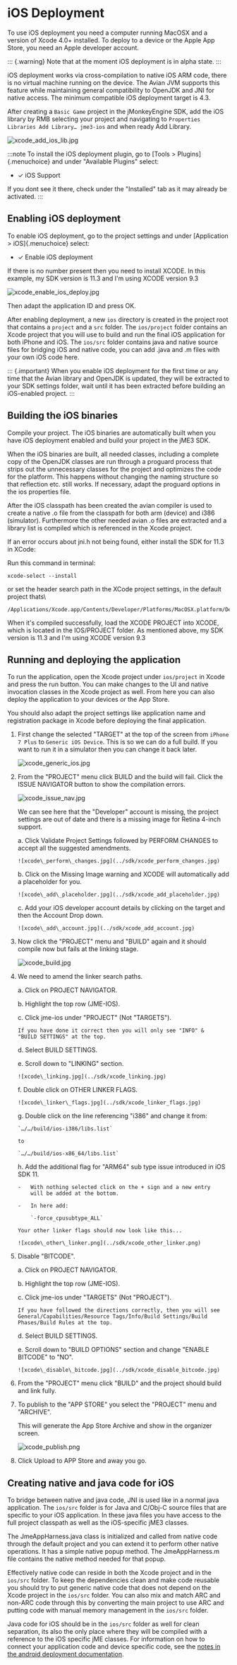 iOS Deployment
==============

To use iOS deployment you need a computer running MacOSX and a version
of Xcode 4.0+ installed. To deploy to a device or the Apple App Store,
you need an Apple developer account.

::: {.warning}
Note that at the moment iOS deployment is in alpha state.
:::

iOS deployment works via cross-compilation to native iOS ARM code, there
is no virtual machine running on the device. The Avian JVM supports this
feature while maintaining general compatibility to OpenJDK and JNI for
native access. The minimum compatible iOS deployment target is 4.3.

After creating a `Basic Game` project in the jMonkeyEngine SDK, add the
iOS library by RMB selecting your project and navigating to
`Properties Libraries Add Library…​ jme3-ios` and when ready Add
Library.

![xcode\_add\_ios\_lib.jpg](../sdk/xcode_add_ios_lib.jpg)

:::note
To install the iOS deployment plugin, go to [Tools \>
Plugins]{.menuchoice} and under "Available Plugins" select:

-   ✓ iOS Support

If you dont see it there, check under the "Installed" tab as it may
already be activated.
:::

Enabling iOS deployment
-----------------------

To enable iOS deployment, go to the project settings and under
[Application \> iOS]{.menuchoice} select:

-   ✓ Enable iOS deployment

If there is no number present then you need to install XCODE. In this
example, my SDK version is 11.3 and I'm using XCODE version 9.3

![xcode\_enable\_ios\_deploy.jpg](../sdk/xcode_enable_ios_deploy.jpg)

Then adapt the application ID and press OK.

After enabling deployment, a new `ios` directory is created in the
project root that contains a `project` and a `src` folder. The
`ios/project` folder contains an Xcode project that you will use to
build and run the final iOS application for both iPhone and iOS. The
`ios/src` folder contains java and native source files for bridging iOS
and native code, you can add .java and .m files with your own iOS code
here.

::: {.important}
When you enable iOS deployment for the first time or any time that the
Avian library and OpenJDK is updated, they will be extracted to your SDK
settings folder, wait until it has been extracted before building an
iOS-enabled project.
:::

Building the iOS binaries
-------------------------

Compile your project. The iOS binaries are automatically built when you
have iOS deployment enabled and build your project in the jME3 SDK.

When the iOS binaries are built, all needed classes, including a
complete copy of the OpenJDK classes are run through a proguard process
that strips out the unnecessary classes for the project and optimizes
the code for the platform. This happens without changing the naming
structure so that reflection etc. still works. If necessary, adapt the
proguard options in the ios properties file.

After the iOS classpath has been created the avian compiler is used to
create a native .o file from the classpath for both arm (device) and
i386 (simulator). Furthermore the other needed avian .o files are
extracted and a library list is compiled which is referenced in the
Xcode project.

If an error occurs about jni.h not being found, either install the SDK
for 11.3 in XCode:

Run this command in terminal:

    xcode-select --install

or set the header search path in the XCode project settings, in the
default project thats\

    /Applications/Xcode.app/Contents/Developer/Platforms/MacOSX.platform/Developer/SDKs/MacOSX11.3.sdk/System/Library/Frameworks/JavaVM.framework/Headers/

When it's compiled successfully, load the XCODE PROJECT into XCODE,
which is located in the IOS/PROJECT folder. As mentioned above, my SDK
version is 11.3 and I'm using XCODE version 9.3

Running and deploying the application
-------------------------------------

To run the application, open the Xcode project under `ios/project` in
Xcode and press the run button. You can make changes to the UI and
native invocation classes in the Xcode project as well. From here you
can also deploy the application to your devices or the App Store.

You should also adapt the project settings like application name and
registration package in Xcode before deploying the final application.

1.  First change the selected "TARGET" at the top of the screen from
    `iPhone 7 Plus` to `Generic iOS Device`. This is so we can do a full
    build. If you want to run it in a simulator then you can change it
    back later.

    ![xcode\_generic\_ios.jpg](../sdk/xcode_generic_ios.jpg)

2.  From the "PROJECT" menu click BUILD and the build will fail. Click
    the ISSUE NAVIGATOR button to show the compilation errors.

    ![xcode\_issue\_nav.jpg](../sdk/xcode_issue_nav.jpg)

    We can see here that the "Developer" account is missing, the project
    settings are out of date and there is a missing image for Retina
    4-inch support.

    a.  Click Validate Project Settings followed by PERFORM CHANGES to
        accept all the suggested amendments.

        ![xcode\_perform\_changes.jpg](../sdk/xcode_perform_changes.jpg)

    b.  Click on the Missing Image warning and XCODE will automatically
        add a placeholder for you.

        ![xcode\_add\_placeholder.jpg](../sdk/xcode_add_placeholder.jpg)

    c.  Add your iOS developer account details by clicking on the target
        and then the Account Drop down.

        ![xcode\_add\_account.jpg](../sdk/xcode_add_account.jpg)

3.  Now click the "PROJECT" menu and "BUILD" again and it should compile
    now but fails at the linking stage.

    ![xcode\_build.jpg](../sdk/xcode_build.jpg)

4.  We need to amend the linker search paths.

    a.  Click on PROJECT NAVIGATOR.

    b.  Highlight the top row (JME-IOS).

    c.  Click jme-ios under "PROJECT" (Not "TARGETS").

        If you have done it correct then you will only see "INFO" &
        "BUILD SETTINGS" at the top.

    d.  Select BUILD SETTINGS.

    e.  Scroll down to "LINKING" section.

        ![xcode\_linking.jpg](../sdk/xcode_linking.jpg)

    f.  Double click on OTHER LINKER FLAGS.

        ![xcode\_linker\_flags.jpg](../sdk/xcode_linker_flags.jpg)

    g.  Double click on the line referencing "i386" and change it from:

        `…/…/build/ios-i386/libs.list`

        to

        `…/…/build/ios-x86_64/libs.list`

    h.  Add the additional flag for "ARM64" sub type issue introduced in
        iOS SDK 11.

        -   With nothing selected click on the + sign and a new entry
            will be added at the bottom.

        -   In here add:

            `-force_cpusubtype_ALL`

        Your other linker flags should now look like this...

        ![xcode\_other\_linker.png](../sdk/xcode_other_linker.png)

5.  Disable "BITCODE".

    a.  Click on PROJECT NAVIGATOR.

    b.  Highlight the top row (JME-IOS).

    c.  Click jme-ios under "TARGETS" (Not "PROJECT").

        If you have followed the directions correctly, then you will see
        General/Capabilities/Resource Tags/Info/Build Settings/Build
        Phases/Build Rules at the top.

    d.  Select BUILD SETTINGS.

    e.  Scroll down to "BUILD OPTIONS" section and change "ENABLE
        BITCODE" to "NO".

        ![xcode\_disable\_bitcode.jpg](../sdk/xcode_disable_bitcode.jpg)

6.  From the "PROJECT" menu click \"BUILD\" and the project should build
    and link fully.

7.  To publish to the "APP STORE" you select the "PROJECT" menu and
    "ARCHIVE".

    This will generate the App Store Archive and show in the organizer
    screen.

    ![xcode\_publish.png](../sdk/xcode_publish.png)

8.  Click Upload to APP Store and away you go.

Creating native and java code for iOS
-------------------------------------

To bridge between native and java code, JNI is used like in a normal
java application. The `ios/src` folder is for Java and C/Obj-C source
files that are specific to your iOS application. In these java files you
have access to the full project classpath as well as the iOS-specific
jME3 classes.

The JmeAppHarness.java class is initialized and called from native code
through the default project and you can extend it to perform other
native operations. It has a simple native popup method. The
JmeAppHarness.m file contains the native method needed for that popup.

Effectively native code can reside in both the Xcode project and in the
`ios/src` folder. To keep the dependencies clean and make code reusable
you should try to put generic native code that does not depend on the
Xcode project in the `ios/src` folder. You can also mix and match ARC
and non-ARC code through this by converting the main project to use ARC
and putting code with manual memory management in the `ios/src` folder.

Java code for iOS should be in the `ios/src` folder as well for clean
separation, its also the only place where they will be compiled with a
reference to the iOS specific jME classes. For information on how to
connect your application code and device specific code, see the [notes
in the android deployment
documentation](../jme3/android.xml#using_android_specific_functions).
